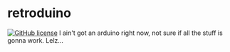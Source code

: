 # retroduino
[![GitHub license](https://img.shields.io/badge/license-MIT-blue.svg)](https://raw.githubusercontent.com/gamemakerz/retroduino/master/LICENSE)
I ain't got an arduino right now, not sure if all the stuff is gonna work. Lelz...
